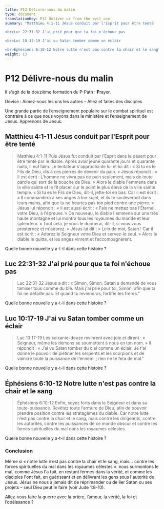```yaml
---
title: P12 Délivre-nous du malin
type: document
translationKey: P12 Deliver us from the evil one
summary: "Matthieu 4:1-11 Jésus conduit par l'Esprit pour être tenté

<br>Luc 22:31-32 J'ai prié pour que ta foi n'échoue pas

<br>Luc 10:17-19 J'ai vu Satan tomber comme un éclair

<br>Éphésiens 6:10-12 Notre lutte n'est pas contre la chair et le sang"
weight: 13
---
```

# P12 Délivre-nous du malin

Il s'agit de la douzième formation du P-Path : **P**rayer.

Devise : Aimez-vous les uns les autres – Allez et faites des disciples

Une grande partie de l’enseignement populaire sur le combat spirituel est contraire à ce que nous voyons dans le ministère et l’enseignement de Jésus. Apprenons de Jésus.

## Matthieu 4:1-11 Jésus conduit par l'Esprit pour être tenté

>   Matthieu 4:1-11 Puis Jésus fut conduit par l’Esprit dans le désert pour être tenté par le diable. Après avoir jeûné quarante jours et quarante nuits, il eut faim. Le tentateur s'approcha de lui et lui dit : « Si tu es le Fils de Dieu, dis à ces pierres de devenir du pain. » Jésus répondit : « Il est écrit : L'homme ne vivra pas de pain seulement, mais de toute parole qui sort de la bouche de Dieu. » Alors le diable l'emmena dans la ville sainte et le fit placer sur le point le plus élevé de la ville sainte. temple. « Si tu es le Fils de Dieu, dit-il, jette-toi en bas. Car il est écrit : « Il commandera à ses anges à ton sujet, et ils te soulèveront dans leurs mains, afin que tu ne heurtes pas ton pied contre une pierre. » Jésus lui répondit : « Il est aussi écrit : « Fais ne mettez pas l'Éternel, votre Dieu, à l'épreuve.'» De nouveau, le diable l'emmena sur une très haute montagne et lui montra tous les royaumes du monde et leur splendeur. « Tout cela, je vous le donnerai, dit-il, si vous vous prosternez et m'adorez. » Jésus lui dit : « Loin de moi, Satan ! Car il est écrit : « Adorez le Seigneur votre Dieu et servez-le seul. » Alors le diable le quitta, et les anges vinrent et l’accompagnèrent.

Quelle bonne nouvelle y a-t-il dans cette histoire ?

## Luc 22:31-32 J'ai prié pour que ta foi n'échoue pas

>   Luc 22:31-32 Jésus a dit : « Simon, Simon, Satan a demandé de vous tamiser tous comme du blé. Mais j'ai prié pour toi, Simon, afin que ta foi ne défaille pas. Et quand tu reviendras, fortifie tes frères.”

Quelle bonne nouvelle y a-t-il dans cette histoire ?

## Luc 10:17-19 J'ai vu Satan tomber comme un éclair

>   Luc 10:17-19 Les soixante-douze revinrent avec joie et dirent : « Seigneur, même les démons se soumettent à nous en ton nom. » Il répondit : « J’ai vu Satan tomber du ciel comme un éclair. Je t'ai donné le pouvoir de piétiner les serpents et les scorpions et de vaincre toute la puissance de l'ennemi ; rien ne te fera de mal."

Quelle bonne nouvelle y a-t-il dans cette histoire ?

## Éphésiens 6:10-12 Notre lutte n'est pas contre la chair et le sang

>   Éphésiens 6:10-12 Enfin, soyez forts dans le Seigneur et dans sa toute-puissance. Revêtez toute l’armure de Dieu, afin de pouvoir prendre position contre les stratagèmes du diable. Car notre lutte n’est pas contre la chair et le sang, mais contre les dirigeants, contre les autorités, contre les puissances de ce monde obscur et contre les forces spirituelles du mal dans les royaumes célestes.

Quelle bonne nouvelle y a-t-il dans cette histoire ?

### Conclusion

Même si « notre lutte n’est pas contre la chair et le sang, mais… contre les forces spirituelles du mal dans les royaumes célestes ». nous surmontons le mal, comme Jésus l'a fait, en restant fermes dans la vérité, et comme les disciples l'ont fait, en guérissant et en délivrant les gens sous l'autorité de Jésus. Jésus ne nous a jamais dit de réprimander ou de lier Satan ou ses projets – seul Dieu peut le faire (voir Jude 1:8-10).

Allez-vous faire la guerre avec la prière, l’amour, la vérité, la foi et l’obéissance ?

